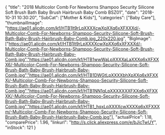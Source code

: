{
	"title": "2018 Multicolor Comb For Newborns Shampoo Security Silicone Soft Brush Bath Baby Brush Hairbrush Baby Comb BSZ01",
	"date": "2018-10-31 10:30:20",
	"SubCat": ["Mother & Kids"],
	"categories": ["Baby Care"],
	"thumbnailImage": "https://ae01.alicdn.com/kf/HTB1lt9rLpXXXXcwXpXXq6xXFXXXd/-Multicolor-Comb-For-Newborns-Shampoo-Security-Silicone-Soft-Brush-Bath-Baby-Brush-Hairbrush-Baby-Comb.jpg_220x220.jpg",
	"BigImage": ["https://ae01.alicdn.com/kf/HTB1lt9rLpXXXXcwXpXXq6xXFXXXd/-Multicolor-Comb-For-Newborns-Shampoo-Security-Silicone-Soft-Brush-Bath-Baby-Brush-Hairbrush-Baby-Comb.jpg","https://ae01.alicdn.com/kf/HTB1wwWaLpXXXXaLaXXXq6xXFXXX6/-Multicolor-Comb-For-Newborns-Shampoo-Security-Silicone-Soft-Brush-Bath-Baby-Brush-Hairbrush-Baby-Comb.jpg","https://ae01.alicdn.com/kf/HTB1DWGtLpXXXXbhXpXXq6xXFXXXj/-Multicolor-Comb-For-Newborns-Shampoo-Security-Silicone-Soft-Brush-Bath-Baby-Brush-Hairbrush-Baby-Comb.jpg","https://ae01.alicdn.com/kf/HTB1NN1qLpXXXXXXXFXXq6xXFXXXK/-Multicolor-Comb-For-Newborns-Shampoo-Security-Silicone-Soft-Brush-Bath-Baby-Brush-Hairbrush-Baby-Comb.jpg","https://ae01.alicdn.com/kf/HTB1_hqxLpXXXXcwXXXXq6xXFXXXm/-Multicolor-Comb-For-Newborns-Shampoo-Security-Silicone-Soft-Brush-Bath-Baby-Brush-Hairbrush-Baby-Comb.jpg"],
	"actualPrice": 1.18,
	"comparePrice": 1.96,
	"linkurl": "http://s.click.aliexpress.com/e/bJicTwUY",
	"inStock": 121
}
